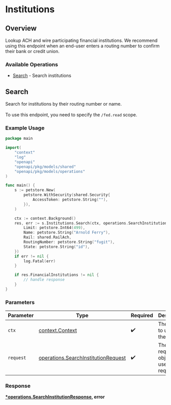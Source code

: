 # Institutions

## Overview

Lookup ACH and wire participating financial institutions. We recommend using this endpoint when an end-user enters a routing number to confirm their bank or credit union.

### Available Operations

* [Search](#search) - Search institutions

## Search

Search for institutions by their routing number or name. <br><br> To use this endpoint, you need to specify the `/fed.read` scope.

### Example Usage

```go
package main

import(
	"context"
	"log"
	"openapi"
	"openapi/pkg/models/shared"
	"openapi/pkg/models/operations"
)

func main() {
    s := petstore.New(
        petstore.WithSecurity(shared.Security{
            AccessToken: petstore.String(""),
        }),
    )

    ctx := context.Background()
    res, err := s.Institutions.Search(ctx, operations.SearchInstitutionRequest{
        Limit: petstore.Int64(499),
        Name: petstore.String("Arnold Ferry"),
        Rail: shared.RailAch,
        RoutingNumber: petstore.String("fugit"),
        State: petstore.String("id"),
    })
    if err != nil {
        log.Fatal(err)
    }

    if res.FinancialInstitutions != nil {
        // handle response
    }
}
```

### Parameters

| Parameter                                                                                  | Type                                                                                       | Required                                                                                   | Description                                                                                |
| ------------------------------------------------------------------------------------------ | ------------------------------------------------------------------------------------------ | ------------------------------------------------------------------------------------------ | ------------------------------------------------------------------------------------------ |
| `ctx`                                                                                      | [context.Context](https://pkg.go.dev/context#Context)                                      | :heavy_check_mark:                                                                         | The context to use for the request.                                                        |
| `request`                                                                                  | [operations.SearchInstitutionRequest](../../models/operations/searchinstitutionrequest.md) | :heavy_check_mark:                                                                         | The request object to use for the request.                                                 |


### Response

**[*operations.SearchInstitutionResponse](../../models/operations/searchinstitutionresponse.md), error**


